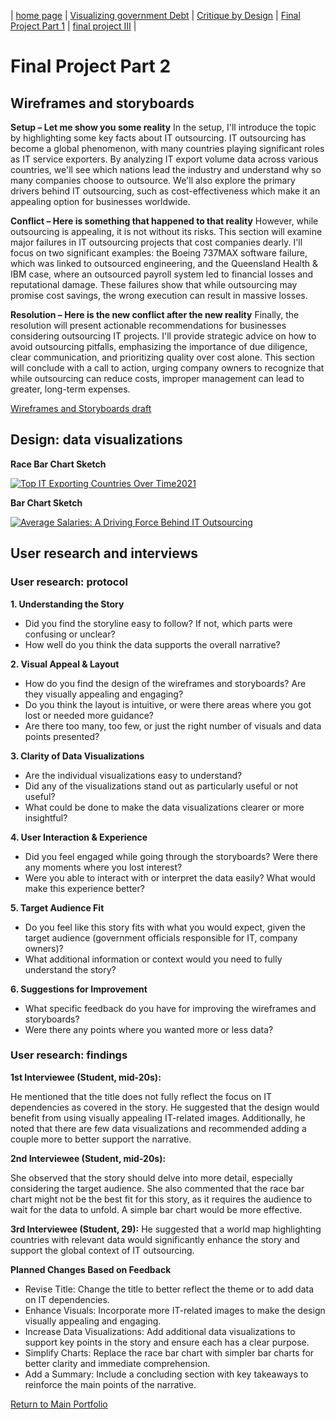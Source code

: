 | [home page](https://aabdulakhadov.github.io/Portfolio/) | [Visualizing government Debt](/visualizing-government-debt.md) | [Critique by Design](/critique-by-design.md) | [Final Project Part 1](/Final-project-part1.md) | [final project III](final-project-part-three) |

# Final Project Part 2
## Wireframes and storyboards
**Setup – Let me show you some reality**
In the setup, I'll introduce the topic by highlighting some key facts about IT outsourcing. IT outsourcing has become a global phenomenon, with many countries playing significant roles as IT service exporters. By analyzing IT export volume data across various countries, we'll see which nations lead the industry and understand why so many companies choose to outsource. We'll also explore the primary drivers behind IT outsourcing, such as cost-effectiveness which make it an appealing option for businesses worldwide.

**Conflict – Here is something that happened to that reality**
However, while outsourcing is appealing, it is not without its risks. This section will examine major failures in IT outsourcing projects that cost companies dearly. I'll focus on two significant examples: the Boeing 737MAX software failure, which was linked to outsourced engineering, and the Queensland Health & IBM case, where an outsourced payroll system led to financial losses and reputational damage. These failures show that while outsourcing may promise cost savings, the wrong execution can result in massive losses.

**Resolution – Here is the new conflict after the new reality**
Finally, the resolution will present actionable recommendations for businesses considering outsourcing IT projects. I'll provide strategic advice on how to avoid outsourcing pitfalls, emphasizing the importance of due diligence, clear communication, and prioritizing quality over cost alone. This section will conclude with a call to action, urging company owners to recognize that while outsourcing can reduce costs, improper management can lead to greater, long-term expenses.

[Wireframes and Storyboards draft](https://preview.shorthand.com/G7eSFvpFAPu4oHmy)

## Design: data visualizations
**Race Bar Chart Sketch**
<div class='tableauPlaceholder' id='viz1728364067331' style='position: relative'><noscript><a href='#'><img alt='Top IT Exporting Countries Over Time2021 ' src='https:&#47;&#47;public.tableau.com&#47;static&#47;images&#47;Ra&#47;Race_bar_chart&#47;DarkBar&#47;1_rss.png' style='border: none' /></a></noscript><object class='tableauViz'  style='display:none;'><param name='host_url' value='https%3A%2F%2Fpublic.tableau.com%2F' /> <param name='embed_code_version' value='3' /> <param name='site_root' value='' /><param name='name' value='Race_bar_chart&#47;DarkBar' /><param name='tabs' value='no' /><param name='toolbar' value='yes' /><param name='static_image' value='https:&#47;&#47;public.tableau.com&#47;static&#47;images&#47;Ra&#47;Race_bar_chart&#47;DarkBar&#47;1.png' /> <param name='animate_transition' value='yes' /><param name='display_static_image' value='yes' /><param name='display_spinner' value='yes' /><param name='display_overlay' value='yes' /><param name='display_count' value='yes' /><param name='language' value='en-US' /><param name='filter' value='publish=yes' /></object></div>                
<script type='text/javascript'>                    
  var divElement = document.getElementById('viz1728364067331');                    
  var vizElement = divElement.getElementsByTagName('object')[0];                    
  vizElement.style.width='100%';vizElement.style.height=(divElement.offsetWidth*0.75)+'px';                    
  var scriptElement = document.createElement('script');                    
  scriptElement.src = 'https://public.tableau.com/javascripts/api/viz_v1.js';                    
  vizElement.parentNode.insertBefore(scriptElement, vizElement);                
</script>


**Bar Chart Sketch**
<div class='tableauPlaceholder' id='viz1728096649316' style='position: relative'><noscript><a href='#'><img alt='Average Salaries: A Driving Force Behind IT Outsourcing ' src='https:&#47;&#47;public.tableau.com&#47;static&#47;images&#47;Sa&#47;Salarybarchart&#47;Sheet1&#47;1_rss.png' style='border: none' /></a></noscript><object class='tableauViz'  style='display:none;'><param name='host_url' value='https%3A%2F%2Fpublic.tableau.com%2F' /> <param name='embed_code_version' value='3' /> <param name='site_root' value='' /><param name='name' value='Salarybarchart&#47;Sheet1' /><param name='tabs' value='no' /><param name='toolbar' value='yes' /><param name='static_image' value='https:&#47;&#47;public.tableau.com&#47;static&#47;images&#47;Sa&#47;Salarybarchart&#47;Sheet1&#47;1.png' /> <param name='animate_transition' value='yes' /><param name='display_static_image' value='yes' /><param name='display_spinner' value='yes' /><param name='display_overlay' value='yes' /><param name='display_count' value='yes' /><param name='language' value='en-US' /><param name='filter' value='publish=yes' /></object></div> 
<script type='text/javascript'>                    
  var divElement = document.getElementById('viz1728096649316');                    
  var vizElement = divElement.getElementsByTagName('object')[0];                    
  vizElement.style.width='100%';vizElement.style.height=(divElement.offsetWidth*0.75)+'px';                    
  var scriptElement = document.createElement('script');                    
  scriptElement.src = 'https://public.tableau.com/javascripts/api/viz_v1.js';                    
  vizElement.parentNode.insertBefore(scriptElement, vizElement);                
</script>

## User research and interviews
### User research: protocol

**1. Understanding the Story**
- Did you find the storyline easy to follow? If not, which parts were confusing or unclear?
- How well do you think the data supports the overall narrative?

**2. Visual Appeal & Layout**
- How do you find the design of the wireframes and storyboards? Are they visually appealing and engaging?
- Do you think the layout is intuitive, or were there areas where you got lost or needed more guidance?
- Are there too many, too few, or just the right number of visuals and data points presented?

**3. Clarity of Data Visualizations**
- Are the individual visualizations easy to understand?
- Did any of the visualizations stand out as particularly useful or not useful?
- What could be done to make the data visualizations clearer or more insightful?

**4. User Interaction & Experience**
- Did you feel engaged while going through the storyboards? Were there any moments where you lost interest?
- Were you able to interact with or interpret the data easily? What would make this experience better?

**5. Target Audience Fit**
- Do you feel like this story fits with what you would expect, given the target audience (government officials responsible for IT, company owners)?
- What additional information or context would you need to fully understand the story?

**6. Suggestions for Improvement**
- What specific feedback do you have for improving the wireframes and storyboards?
- Were there any points where you wanted more or less data?
  
### User research: findings

**1st Interviewee (Student, mid-20s):**

He mentioned that the title does not fully reflect the focus on IT dependencies as covered in the story. He suggested that the design would benefit from using visually appealing IT-related images. Additionally, he noted that there are few data visualizations and recommended adding a couple more to better support the narrative.

**2nd Interviewee (Student, mid-20s):**

She observed that the story should delve into more detail, especially considering the target audience. She also commented that the race bar chart might not be the best fit for this story, as it requires the audience to wait for the data to unfold. A simple bar chart would be more effective.

**3rd Interviewee (Student, 29):**
He suggested that a world map highlighting countries with relevant data would significantly enhance the story and support the global context of IT outsourcing.

**Planned Changes Based on Feedback**

- Revise Title: Change the title to better reflect the theme or to add data on IT dependencies.
- Enhance Visuals: Incorporate more IT-related images to make the design visually appealing and engaging.
- Increase Data Visualizations: Add additional data visualizations to support key points in the story and ensure each has a clear purpose.
- Simplify Charts: Replace the race bar chart with simpler bar charts for better clarity and immediate comprehension.
- Add a Summary: Include a concluding section with key takeaways to reinforce the main points of the narrative.

[Return to Main Portfolio](/README.md)
